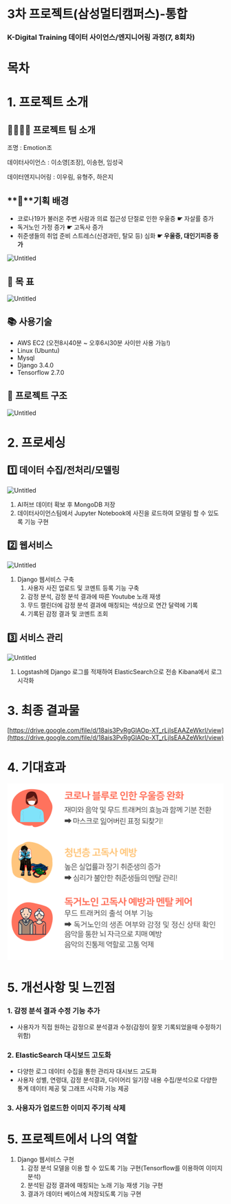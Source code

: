 # 3차 프로젝트(삼성멀티캠퍼스)-통합

### K-Digital Training 데이터 사이언스/엔지니어링 과정(7, 8회차)

# 목차

# 1. 프로젝트 소개

## 🙋‍♀️🙋‍♂️ 프로젝트 팀 소개

조명 : Emotion조

데이터사이언스 : 이소영[조장], 이송현, 임성국

데이터엔지니어링 : 이우림, 유형주, 하은지

## **💭**기획 배경

- 코로나19가 불러온 주변 사람과 의료 접근성 단절로 인한 우울증  **☛** 자살률 증가
- 독거노인 가정 증가 **☛** 고독사 증가
- 취준생들의 취업 준비 스트레스(신경과민, 탈모 등) 심화 **☛ 우울증, 대인기피증 증가**

![Untitled](3%E1%84%8E%E1%85%A1%20%E1%84%91%E1%85%B3%E1%84%85%E1%85%A9%E1%84%8C%E1%85%A6%203e055/Untitled.png)

## 🎯 목    표

![Untitled](3%E1%84%8E%E1%85%A1%20%E1%84%91%E1%85%B3%E1%84%85%E1%85%A9%E1%84%8C%E1%85%A6%203e055/Untitled%201.png)

## 📚 사용기술

- AWS EC2 (오전8시40분 ~ 오후6시30분 사이만 사용 가능!)
- Linux (Ubuntu)
- Mysql
- Django 3.4.0
- Tensorflow 2.7.0

## 📃 프로젝트 구조

![Untitled](3%E1%84%8E%E1%85%A1%20%E1%84%91%E1%85%B3%E1%84%85%E1%85%A9%E1%84%8C%E1%85%A6%203e055/Untitled%202.png)

# 2. 프로세싱

## 1️⃣ 데이터 수집/전처리/모델링

![Untitled](3%E1%84%8E%E1%85%A1%20%E1%84%91%E1%85%B3%E1%84%85%E1%85%A9%E1%84%8C%E1%85%A6%203e055/Untitled%203.png)

1. AI허브 데이터 확보 후 MongoDB 저장
2. 데이터사이언스팀에서 Jupyter Notebook에 사진을 로드하여 모델링 할 수 있도록 기능 구현

## 2️⃣ 웹서비스

![Untitled](3%E1%84%8E%E1%85%A1%20%E1%84%91%E1%85%B3%E1%84%85%E1%85%A9%E1%84%8C%E1%85%A6%203e055/Untitled%204.png)

1. Django 웹서비스 구축
    1. 사용자 사진 업로드 및 코멘트 등록 기능 구축
    2. 감정 분석, 감정 분석 결과에 따른 Youtube 노래 재생
    3. 무드 캘린더에 감정 분석 결과에 매칭되는 색상으로 연간 달력에 기록
    4. 기록된 감정 결과 및 코멘트 조회

## 3️⃣ 서비스 관리

![Untitled](3%E1%84%8E%E1%85%A1%20%E1%84%91%E1%85%B3%E1%84%85%E1%85%A9%E1%84%8C%E1%85%A6%203e055/Untitled%205.png)

1. Logstash에 Django 로그를 적재하여 ElasticSearch으로 전송 Kibana에서 로그 시각화

# 3. 최종 결과물

[https://drive.google.com/file/d/18ais3PvRgGlAOp-XT_rLjIsEAAZeWkrI/view](https://drive.google.com/file/d/18ais3PvRgGlAOp-XT_rLjIsEAAZeWkrI/view)

# 4. 기대효과

![Untitled](Untitled6.png)

# 5. 개선사항 및 느낀점

### 1. 감정 분석 결과 수정 기능 추가

- 사용자가 직접 원하는 감정으로 분석결과 수정(감정이 잘못 기록되었을때 수정하기 위함)

### 2. ElasticSearch 대시보드 고도화

- 다양한 로그 데이터 수집을 통한 관리자 대시보드 고도화
- 사용자 성별, 연령대, 감정 분석결과, 다이어리 일기장 내용 수집/분석으로 다양한 통계 데이터 제공 및 그래프 시각화 기능 제공

### 3. 사용자가 업로드한 이미지 주기적 삭제

# 5. 프로젝트에서 나의 역할

1. Django 웹서비스 구현
    1. 감정 분석 모델을 이용 할 수 있도록 기능 구현(Tensorflow를 이용하여 이미지 분석)
    2. 분석된 감정 결과에 매칭되는 노래 기능 재생 기능 구현
    3. 결과가 데이터 베이스에 저장되도록 기능 구현
